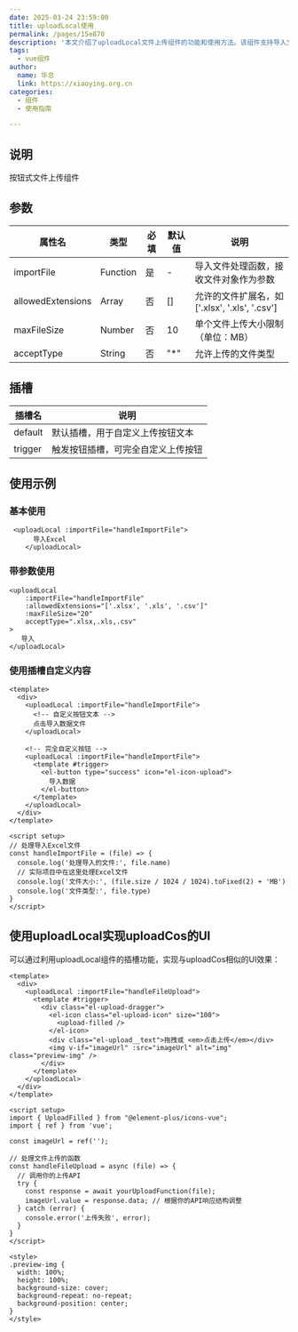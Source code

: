 ```yaml
---
date: 2025-03-24 23:59:00
title: uploadLocal使用
permalink: /pages/15e870
description: '本文介绍了uploadLocal文件上传组件的功能和使用方法。该组件支持导入文件处理函数，允许设置文件类型和大小限制，并且通过插槽机制支持自定义上传按钮和界面。文中提供了多种示例，包括基础用法、带参数配置和自定义按钮，以及如何用uploadLocal实现类似uploadCos的拖拽上传UI。整体来看，uploadLocal组件灵活且易用，适合多样化的文件上传需求。'
tags:
  - vue组件
author:
  name: 华总
  link: https://xiaoying.org.cn
categories:
  - 组件
  - 使用指南

---
```






## 说明

按钮式文件上传组件

## 参数

| 属性名            | 类型     | 必填 | 默认值 | 说明                                           |
| ----------------- | -------- | ---- | ------ | ---------------------------------------------- |
| importFile        | Function | 是   | -      | 导入文件处理函数，接收文件对象作为参数         |
| allowedExtensions | Array    | 否   | []     | 允许的文件扩展名，如 ['.xlsx', '.xls', '.csv'] |
| maxFileSize       | Number   | 否   | 10     | 单个文件上传大小限制（单位：MB）               |
| acceptType        | String   | 否   | "*"    | 允许上传的文件类型                             |

## 插槽

| 插槽名  | 说明                               |
| ------- | ---------------------------------- |
| default | 默认插槽，用于自定义上传按钮文本   |
| trigger | 触发按钮插槽，可完全自定义上传按钮 |

## 使用示例

### 基本使用

```vue
 <uploadLocal :importFile="handleImportFile">
      导入Excel
    </uploadLocal>
```

### 带参数使用

```vue
<uploadLocal 
    :importFile="handleImportFile"
    :allowedExtensions="['.xlsx', '.xls', '.csv']"
    :maxFileSize="20"
    acceptType=".xlsx,.xls,.csv"
>
   导入
</uploadLocal>
```

### 使用插槽自定义内容

```vue
<template>
  <div>
    <uploadLocal :importFile="handleImportFile">
      <!-- 自定义按钮文本 -->
      点击导入数据文件
    </uploadLocal>
    
    <!-- 完全自定义按钮 -->
    <uploadLocal :importFile="handleImportFile">
      <template #trigger>
        <el-button type="success" icon="el-icon-upload">
          导入数据
        </el-button>
      </template>
    </uploadLocal>
  </div>
</template>

<script setup>
// 处理导入Excel文件
const handleImportFile = (file) => {
  console.log('处理导入的文件:', file.name)
  // 实际项目中在这里处理Excel文件
  console.log('文件大小:', (file.size / 1024 / 1024).toFixed(2) + 'MB')
  console.log('文件类型:', file.type)
}
</script>
```

## 使用uploadLocal实现uploadCos的UI

可以通过利用uploadLocal组件的插槽功能，实现与uploadCos相似的UI效果：

```vue
<template>
  <div>
    <uploadLocal :importFile="handleFileUpload">
      <template #trigger>
        <div class="el-upload-dragger">
          <el-icon class="el-upload-icon" size="100">
            <upload-filled />
          </el-icon>
          <div class="el-upload__text">拖拽或 <em>点击上传</em></div>
          <img v-if="imageUrl" :src="imageUrl" alt="img" class="preview-img" />
        </div>
      </template>
    </uploadLocal>
  </div>
</template>

<script setup>
import { UploadFilled } from "@element-plus/icons-vue";
import { ref } from 'vue';

const imageUrl = ref('');

// 处理文件上传的函数
const handleFileUpload = async (file) => {
  // 调用你的上传API
  try {
    const response = await yourUploadFunction(file);
    imageUrl.value = response.data; // 根据你的API响应结构调整
  } catch (error) {
    console.error('上传失败', error);
  }
}
</script>

<style>
.preview-img {
  width: 100%;
  height: 100%;
  background-size: cover;
  background-repeat: no-repeat;
  background-position: center;
}
</style>
```



